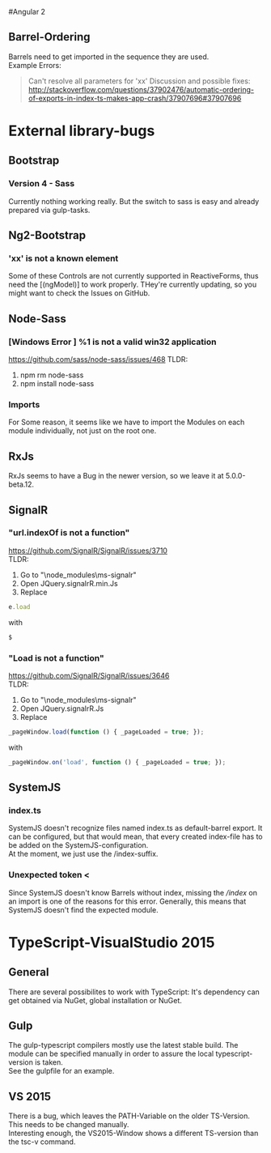 #Angular 2
## Barrel-Ordering
Barrels need to get imported in the sequence they are used.<br />
Example Errors:<br />
> Can't resolve all parameters for 'xx'
Discussion and possible fixes: http://stackoverflow.com/questions/37902476/automatic-ordering-of-exports-in-index-ts-makes-app-crash/37907696#37907696

# External library-bugs
## Bootstrap
### Version 4 - Sass
Currently nothing working really. But the switch to sass is easy and already prepared via gulp-tasks.

## Ng2-Bootstrap
### 'xx' is not a known element
Some of these Controls are not currently supported in ReactiveForms, thus need the [(ngModel)] to work properly.
THey're currently updating, so you might want to check the Issues on GitHub.

## Node-Sass
### [Windows Error ] %1 is not a valid win32 application
https://github.com/sass/node-sass/issues/468
TLDR:
1. npm rm node-sass
2. npm install node-sass


### Imports
For Some reason, it seems like we have to import the Modules on each module individually, not just on the root one.

## RxJs
RxJs seems to have a Bug in the newer version, so we leave it at 5.0.0-beta.12.

## SignalR
### "url.indexOf is not a function"
https://github.com/SignalR/SignalR/issues/3710 <br />
TLDR: <br />
1. Go to "\node_modules\ms-signalr" <br />
2. Open JQuery.signalrR.min.Js<br />
3. Replace
```javascript
e.load
```
with
```javascript
$
```

### "Load is not a function"
https://github.com/SignalR/SignalR/issues/3646 <br />
TLDR: <br />
1. Go to "\node_modules\ms-signalr" <br />
2. Open JQuery.signalrR.Js<br />
3. Replace 
```javascript
_pageWindow.load(function () { _pageLoaded = true; });
```
with 
```javascript
_pageWindow.on('load', function () { _pageLoaded = true; });
```
## SystemJS
### index.ts
SystemJS doesn't recognize files named index.ts as default-barrel export. It can be configured, but that would mean, that every created index-file has to be added on the SystemJS-configuration. <br />
At the moment, we just use the /index-suffix.

### Unexpected token <
Since SystemJS doesn't know Barrels without index, missing the */index* on an import is one of the reasons for this error.
Generally, this means that SystemJS doesn't find the expected module.


# TypeScript-VisualStudio 2015
## General
There are several possibilites to work with TypeScript: It's dependency can get obtained via NuGet, global installation or NuGet.

## Gulp
The gulp-typescript compilers mostly use the latest stable build. The module can be specified manually in order to assure the local typescript-version is taken. <br />
See the gulpfile for an example.

## VS 2015
There is a bug, which leaves the PATH-Variable on the older TS-Version. This needs to be changed manually. <br />
Interesting enough, the VS2015-Window shows a different TS-version than the tsc-v command.

